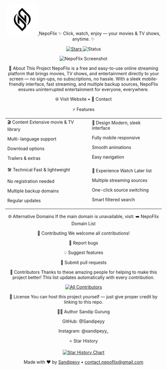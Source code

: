 <div align="center"> <!-- PROJECT LOGO --> <br /> <div align="center"> <a href="https://github.com/Sandipeyy/NepoFlix"> <img src="public/logo.png" alt="Logo" width="100" height="100"> </a>
NepoFlix
✨ Click, watch, enjoy — your movies & TV shows, anytime. ✨

<p> <a href="https://github.com/Sandipeyy/NepoFlix/stargazers"> <img src="https://img.shields.io/github/stars/Sandipeyy/NepoFlix?color=%23A855F7&logo=github&style=for-the-badge" alt="Stars"> </a> <img src="https://img.shields.io/badge/Status-Active-brightgreen?style=for-the-badge" alt="Status"> </p> <p align="center"> <img alt="NepoFlix Screenshot" src="link error" width="700"> </p>
📖 About This Project
NepoFlix is a free and easy-to-use online streaming platform that brings movies, TV shows, and entertainment directly to your screen — no sign-ups, no subscriptions, no hassle.
With a sleek mobile-friendly interface, fast streaming, and multiple backup sources, NepoFlix ensures uninterrupted entertainment for everyone, everywhere.

🌐 Visit Website • 📧 Contact

⚡ Features
<div align="center"> <table> <tr> <td>
🎬 Content
Extensive movie & TV library

Multi-language support

Download options

Trailers & extras

</td> <td>
🎨 Design
Modern, sleek interface

Fully mobile responsive

Smooth animations

Easy navigation

</td> </tr> <tr> <td>
🛠 Technical
Fast & lightweight

No registration needed

Multiple backup domains

Regular updates

</td> <td>
🌟 Experience
Watch Later list

Multiple streaming sources

One-click source switching

Smart filtered search

</td> </tr> </table> </div>
🌐 Alternative Domains
If the main domain is unavailable, visit:
➡️ NepoFlix Domain List

🤝 Contributing
We welcome all contributions!

🐛 Report bugs

💡 Suggest features

🔧 Submit pull requests

👥 Contributors
Thanks to these amazing people for helping to make this project better!
This list updates automatically with every contribution.

<!-- The following image is generated by contrib.rocks and displays the avatars of all contributors. --> <a href="https://github.com/Sandipeyy/NepoFlix/graphs/contributors"> <img src="https://contrib.rocks/image?repo=Sandipeyy/NepoFlix" alt="All Contributors" /> </a>
📝 License
You can host this project yourself — just give proper credit by linking to this repo.

👨‍💻 Author
Sandip Gurung

GitHub: @Sandipeyy

Instagram: @sandipeyy_

⭐ Star History
<div align="center"> <a href="https://star-history.com/#Sandipeyy/NepoFlix&Timeline"> <picture> <source media="(prefers-color-scheme: dark)" srcset="https://api.star-history.com/svg?repos=Sandipeyy/NepoFlix&type=Timeline&theme=dark" /> <source media="(prefers-color-scheme: light)" srcset="https://api.star-history.com/svg?repos=Sandipeyy/NepoFlix&type=Timeline" /> <img alt="Star History Chart" src="https://api.star-history.com/svg?repos=Sandipeyy/NepoFlix&type=Timeline" /> </picture> </a> </div>
<p align="center"> Made with ❤️ by <a href="https://github.com/Sandipeyy">Sandipeyy</a> • <a href="mailto:contact.nepoflix@gmail.com">contact.nepoflix@gmail.com</a> </p> </div>
